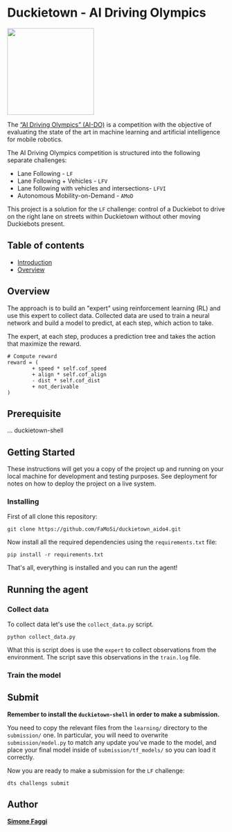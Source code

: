 # Duckietown - AI Driving Olympics
<a href="http://aido.duckietown.org"><img width="200" src="https://www.duckietown.org/wp-content/uploads/2018/12/AIDO_no_text-e1544555660271.png"/></a>

The [“AI Driving Olympics” (AI-DO)](http://aido.duckietown.org/) is a competition with the objective of evaluating the state of the art in machine learning and artificial intelligence for mobile robotics.

The AI Driving Olympics competition is structured into the following separate challenges:
* Lane Following - `LF`
* Lane Following + Vehicles - `LFV`
* Lane following with vehicles and intersections- `LFVI`
* Autonomous Mobility-on-Demand - `AMoD`

This project is a solution for the `LF` challenge: control of a Duckiebot to drive on the right lane on streets within Duckietown without other moving Duckiebots present. 

## Table of contents
* [Introduction](#introduction)
* [Overview](#overview)

## Overview

The approach is to build an "expert" using reinforcement learning (RL) and use this expert to collect data.
Collected data are used to train a neural network and build a model to predict, at each step, which action to take.

The expert, at each step, produces a prediction tree and takes the action that maximize the reward.

```
# Compute reward
reward = (
        + speed * self.cof_speed
        + align * self.cof_align
        - dist * self.cof_dist
        + not_derivable
)
```

## Prerequisite
... duckietown-shell

## Getting Started

These instructions will get you a copy of the project up and running on your local machine for development and testing purposes. 
See deployment for notes on how to deploy the project on a live system.

### Installing
First of all clone this repository:

```
git clone https://github.com/FaMoSi/duckietown_aido4.git
```

Now install all the required dependencies using the `requirements.txt` file:

```
pip install -r requirements.txt
```

That's all, everything is installed and you can run the agent!

## Running the agent

### Collect data
To collect data let's use the `collect_data.py` script.

``` 
python collect_data.py
```

What this is script does is use the `expert` to collect observations from the environment.
The script save this observations in the `train.log` file.

### Train the model 

## Submit
**Remember to install the `duckietown-shell` in order to make a submission.**

You need to copy the relevant files from the `learning/` directory to the `submission/` one. 
In particular, you will need to overwrite `submission/model.py` to match any update you’ve made to the model, 
and place your final model inside of `submission/tf_models/` so you can load it correctly. 

Now you are ready to make a submission for the `LF` challenge:

```
dts challengs submit
```

## Author

**[Simone Faggi](https://github.com/FaMoSi)**




